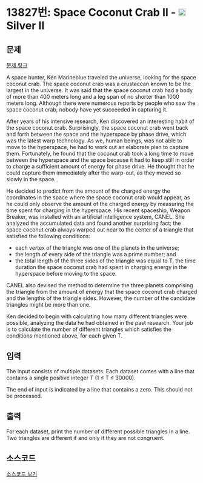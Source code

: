 # 13827번: Space Coconut Crab II - <img src="https://static.solved.ac/tier_small/9.svg" style="height:20px" /> Silver II

<!-- performance -->

<!-- 문제 제출 후 깃허브에 푸시를 했을 때 제출한 코드의 성능이 입력될 공간입니다.-->

<!-- end -->

## 문제

[문제 링크](https://boj.kr/13827)


<p>A space hunter, Ken Marineblue traveled the universe, looking for the space coconut crab. The space coconut crab was a crustacean known to be the largest in the universe. It was said that the space coconut crab had a body of more than 400 meters long and a leg span of no shorter than 1000 meters long. Although there were numerous reports by people who saw the space coconut crab, nobody have yet succeeded in capturing it.</p>

<p>After years of his intensive research, Ken discovered an interesting habit of the space coconut crab. Surprisingly, the space coconut crab went back and forth between the space and the hyperspace by phase drive, which was the latest warp technology. As we, human beings, was not able to move to the hyperspace, he had to work out an elaborate plan to capture them. Fortunately, he found that the coconut crab took a long time to move between the hyperspace and the space because it had to keep still in order to charge a sufficient amount of energy for phase drive. He thought that he could capture them immediately after the warp-out, as they moved so slowly in the space.</p>

<p>He decided to predict from the amount of the charged energy the coordinates in the space where the space coconut crab would appear, as he could only observe the amount of the charged energy by measuring the time spent for charging in the hyperspace. His recent spaceship, Weapon Breaker, was installed with an artificial intelligence system, CANEL. She analyzed the accumulated data and found another surprising fact; the space coconut crab always warped out near to the center of a triangle that satisfied the following conditions:</p>

<ul>
<li>each vertex of the triangle was one of the planets in the universe;</li>
<li>the length of every side of the triangle was a prime number; and</li>
<li>the total length of the three sides of the triangle was equal to T, the time duration the space coconut crab had spent in charging energy in the hyperspace before moving to the space.</li>
</ul>

<p>CANEL also devised the method to determine the three planets comprising the triangle from the amount of energy that the space coconut crab charged and the lengths of the triangle sides. However, the number of the candidate triangles might be more than one.</p>

<p>Ken decided to begin with calculating how many different triangles were possible, analyzing the data he had obtained in the past research. Your job is to calculate the number of different triangles which satisfies the conditions mentioned above, for each given T.</p>



## 입력


<p>The input consists of multiple datasets. Each dataset comes with a line that contains a single positive integer T (1 ≤ T ≤ 30000).</p>

<p>The end of input is indicated by a line that contains a zero. This should not be processed.</p>



## 출력


<p>For each dataset, print the number of different possible triangles in a line. Two triangles are different if and only if they are not congruent.</p>



## 소스코드

[소스코드 보기](Space%20Coconut%20Crab%20II.cpp)